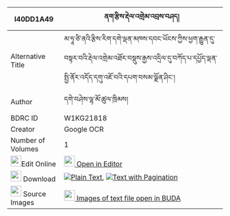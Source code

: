 |I40DD1A49|ནག་རྩིས་རྡེལ་འགྲེམ་འབྲས་བཤད། 
| --- | --- 
|Alternative Title |མ་ཧཱ་ཙི་ནའི་རྩིས་རིག་དགེ་ལྡན་མཁས་དབང་ཡོངས་ཀྱིས་ཕྱག་རྒྱུན་དུ་བསྟར་བའི་རྡེལ་འགྲེམ་འཐོར་བསྡུས་རྒྱས་འདྲིལ་དུ་བཀོད་པ་དཔྱོད་ལྡན་སྤྱི་ནོར་འདོད་དགུ་འཇོ་བའི་དཔག་བསམ་ལྗོན་ཤིང་།
|Author| དགེ་བཤེས་ལྷ་མོ་ཚུལ་ཁྲིམས།
|BDRC ID | W1KG21818
|Creator | Google OCR
|Number of Volumes| 1
|<img width="25" src="https://img.icons8.com/color/25/000000/edit-property.png">Edit Online| [<img width="25" src="https://avatars.githubusercontent.com/u/45091458?s=200&v=4"> Open in Editor](http://editor.openpecha.org/I40DD1A49)
|<img width="25" src="https://img.icons8.com/fluent/48/000000/download-2.png"/>  Download | [![](https://img.icons8.com/color/20/000000/txt.png)Plain Text](https://github.com/Openpecha/I40DD1A49/releases/download/v1/naktsi_del_drem_dre_she_plain_I40DD1A49.zip), [![](https://img.icons8.com/color/20/000000/txt.png)Text with Pagination](https://github.com/Openpecha/I40DD1A49/releases/download/v1/naktsi_del_drem_dre_she_pages_I40DD1A49.zip)
|<img width="25" src="https://img.icons8.com/plasticine/100/000000/pictures-folder.png"/>  Source Images | [<img width="25" src="https://library.bdrc.io/icons/BUDA-small.svg"> Images of text file open in BUDA](https://library.bdrc.io/show/bdr:W1KG21818)